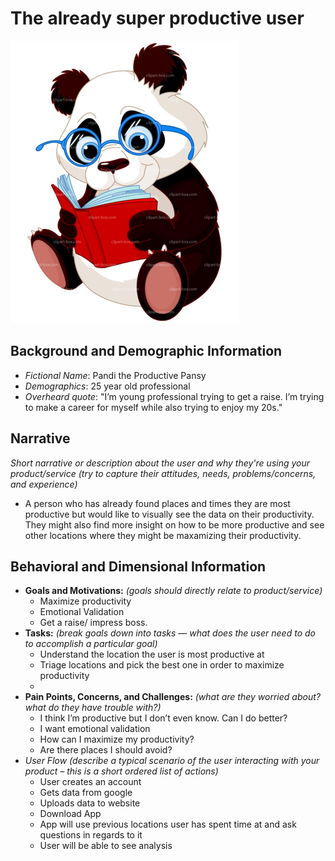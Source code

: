# The already super productive user

![sketch/picture](./assets/pandi.png)

## Background and Demographic Information
  * _Fictional Name_: Pandi the Productive Pansy
  * _Demographics_: 25 year old professional
  * _Overheard quote_: "I’m young professional trying to get a raise. I’m trying to make a career for myself while also trying to enjoy my 20s."

## Narrative

*Short narrative or description about the user and why they're using your product/service (try to capture their attitudes, needs, problems/concerns, and experience)*

  * A person who has already found places and times they are most productive but would like to visually see the data on their productivity. They might also find more insight on how to be more productive and see other locations where they might be maxamizing their productivity.
  
## Behavioral and Dimensional Information
  * __Goals and Motivations:__
    *(goals should directly relate to product/service)*
    * Maximize productivity 
    * Emotional Validation 
    * Get a raise/ impress boss. 
  * __Tasks:__
    *(break goals down into tasks — what does the user need to do to accomplish a particular goal)*
    * Understand the location the user is most productive at
    * Triage locations and pick the best one in order to maximize productivity
    * 
  * __Pain Points, Concerns, and Challenges:__
    *(what are they worried about? what do they have trouble with?)*
    * I think I’m productive but I don’t even know. Can I do better? 
    * I want emotional validation 
    * How can I maximize my productivity?
    * Are there places I should avoid? 
  * _User Flow_
    *(describe a typical scenario of the user interacting with your product – this is a short ordered list of actions)*
    * User creates an account
    * Gets data from google
    * Uploads data to website
    * Download App
    * App will use previous locations user has spent time at and ask questions in regards to it
    * User will be able to see analysis